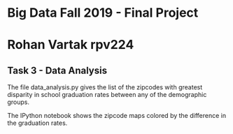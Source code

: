 # Big Data Fall 2019 - Final Project

# Rohan Vartak rpv224

## Task 3 - Data Analysis

The file data_analysis.py gives the list of the zipcodes with greatest disparity in school graduation rates between any of the demographic groups.

The IPython notebook shows the zipcode maps colored by the difference in the graduation rates.
